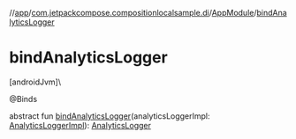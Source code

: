//[app](../../../index.md)/[com.jetpackcompose.compositionlocalsample.di](../index.md)/[AppModule](index.md)/[bindAnalyticsLogger](bind-analytics-logger.md)

# bindAnalyticsLogger

[androidJvm]\

@Binds

abstract fun [bindAnalyticsLogger](bind-analytics-logger.md)(analyticsLoggerImpl: [AnalyticsLoggerImpl](../../com.softzino.autoofix.base.utils.analyticslogger/-analytics-logger-impl/index.md)): [AnalyticsLogger](../../com.softzino.autoofix.base.utils.analyticslogger/-analytics-logger/index.md)
